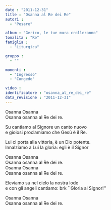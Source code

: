 ```yaml
---
date : "2011-12-31"
title : "Osanna al Re dei Re"
autori : 
  - "Pesare"

album : "Gerico, le tue mura crolleranno"
tonalita : "Re"
famiglia : 
  - "Liturgica"

gruppo : 
  - ""

momenti : 
  - "Ingresso"
  - "Congedo"

video : 
identificatore : "osanna_al_re_dei_re"
data_revisione : "2011-12-31"
---
```

  
  
  
 Osanna  Osanna  
 Osanna osanna al Re dei re.  
  
  
  
 Su cantiamo al Signore  un canto nuovo  
 e gioiosi proclamiamo che  Gesù è il Re.  
  
  
  
  
Lui ci porta alla vittoria, è un Dio potente.  
Innalziamo a Lui la gloria: egli è il Signor  
  
  
  
 Osanna  Osanna  
 Osanna osanna al Re dei re.  
 Osanna  Osanna  
 Osanna osanna al Re dei re.  
  
  
  
 Eleviamo  su nel cielo  la nostra lode  
 e con gli angeli cantiamo: brk ``Gloria al Signor!''  
  
  
  
 Osanna  Osanna  
 Osanna osanna al Re dei re.  
  
  
  
  
  
  
  
